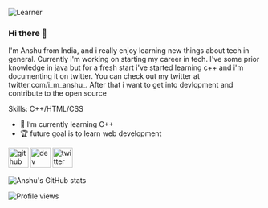![Learner](https://pbs.twimg.com/profile_banners/1413889697659584514/1636994215/1080x360)

### Hi there 👋

I'm Anshu from India, and i really enjoy learning new things about tech in general. Currently i'm working on starting my career in tech. I've some prior knowledge in java but for a fresh start i've started learning c++ and i'm documenting it on twitter. You can check out my twitter at twitter.com/i_m_anshu_. After that i want to get into devlopment and contribute to the open source 

Skills: C++/HTML/CSS

- 🌱 I’m currently learning C++ 
- 🏆 future goal is to learn web development


[<img src='https://cdn.jsdelivr.net/npm/simple-icons@3.0.1/icons/github.svg' alt='github' height='40'>](https://github.com/anshu-21)  [<img src='https://cdn.jsdelivr.net/npm/simple-icons@3.0.1/icons/dev-dot-to.svg' alt='dev' height='40'>](https://dev.to/anshu21)  [<img src='https://cdn.jsdelivr.net/npm/simple-icons@3.0.1/icons/twitter.svg' alt='twitter' height='40'>](https://twitter.com/i_m_anshu_) 
  

![Anshu's GitHub stats](https://github-readme-stats.vercel.app/api?username=anshu-21&show_icons=true&theme=radical)

![Profile views](https://gpvc.arturio.dev/anshu-21) 


<!--
**anshu-21/anshu-21** is a ✨ _special_ ✨ repository because its `README.md` (this file) appears on your GitHub profile.

Here are some ideas to get you started:

- 🔭 I’m currently working on ...
- 🌱 I’m currently learning ...
- 👯 I’m looking to collaborate on ...
- 🤔 I’m looking for help with ...
- 💬 Ask me about ...
- 📫 How to reach me: ...
- 😄 Pronouns: ...
- ⚡ Fun fact: ...
-->
